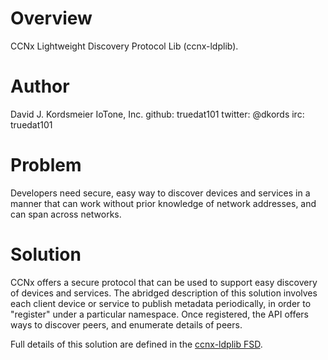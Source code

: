 Overview
========

CCNx Lightweight Discovery Protocol Lib (ccnx-ldplib).  

Author
======

David J. Kordsmeier
IoTone, Inc.
github: truedat101
twitter: @dkords
irc: truedat101

Problem
=======

Developers need secure, easy way to discover devices and services in a manner that can work without prior knowledge of network addresses, and can span across networks.

Solution
========

CCNx offers a secure protocol that can be used to support easy discovery of devices and services.  The abridged description of this solution involves each client device or service to publish metadata periodically, in order to "register" under a particular namespace.  Once registered, the API offers ways to discover peers, and enumerate details of peers.

Full details of this solution are defined in the [ccnx-ldplib FSD]().
